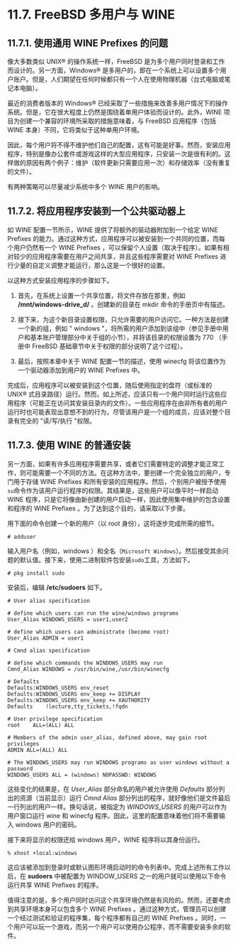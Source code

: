 # 11.7. FreeBSD 多用户与 WINE

## 11.7.1. 使用通用 WINE Prefixes 的问题
像大多数类似 UNIX® 的操作系统一样，FreeBSD 是为多个用户同时登录和工作而设计的。另一方面，Windows® 是多用户的，即在一个系统上可以设置多个用户账户。但是，人们期望在任何时候都只有一个人在使用物理机器（台式电脑或笔记本电脑）。

最近的消费者版本的 Windows® 已经采取了一些措施来改善多用户情况下的操作系统。但是，它在很大程度上仍然是围绕着单用户体验而设计的。此外，WINE 项目为创建一个兼容的环境所采取的措施意味着，与 FreeBSD 应用程序（包括 WINE 本身）不同，它将类似于这种单用户环境。

因此，每个用户将不得不维护他们自己的配置，这有可能是好事。然而，安装应用程序，特别是像办公套件或游戏这样的大型应用程序，只安装一次是很有利的。这样做的原因有两个例子：维护（软件更新只需要应用一次）和存储效率（没有重复的文件）。

有两种策略可以尽量减少系统中多个 WINE 用户的影响。

## 11.7.2. 将应用程序安装到一个公共驱动器上
如 WINE 配置一节所示，WINE 提供了将额外的驱动器附加到一个给定 WINE Prefixes 的能力。通过这种方式，应用程序可以被安装到一个共同的位置，而每个用户仍然有一个 WINE Prefixes ，可以保留个人设置（取决于程序）。如果有相对较少的应用程序需要在用户之间共享，并且这些程序需要对 WINE Prefixes 进行少量的自定义调整才能运行，那么这是一个很好的设置。

以这种方式安装应用程序的步骤如下。

1. 首先，在系统上设置一个共享位置，将文件存放在那里，例如 **/mnt/windows-drive_d/** 。创建新的目录在 mkdir 命令的手册页中有描述。

2. 接下来，为这个新目录设置权限，只允许需要的用户访问它。一种方法是创建一个新的组，例如 " windows "，将所需的用户添加到该组中（参见手册中用户和基本账户管理部分中关于组的小节），并将该目录的权限设置为 770 （手册中 FreeBSD 基础章节中关于权限的部分说明了这个过程）。

3. 最后，按照本章中关于 WINE 配置一节的描述，使用 winecfg 将该位置作为一个驱动器添加到用户的 WINE Prefixes 中。

完成后，应用程序可以被安装到这个位置，随后使用指定的盘符（或标准的 UNIX® 式目录路径）运行。然而，如上所述，应该只有一个用户同时运行这些应用程序（可能正在访问其安装目录内的文件）。一些应用程序在由非所有者的用户运行时也可能表现出意想不到的行为，尽管该用户是一个组的成员，应该对整个目录有完全的 "读/写/执行 "权限。

## 11.7.3. 使用 WINE 的普通安装
另一方面，如果有许多应用程序需要共享，或者它们需要特定的调整才能正常工作，则可能需要一个不同的方法。在这种方法中，要创建一个完全独立的用户，专门用于存储 WINE Prefixes 和所有安装的应用程序。然后，个别用户被授予使用`su`命令作为该用户运行程序的权限。其结果是，这些用户可以像平时一样启动 WINE 程序，只是它将像由新创建的用户启动一样，因此使用集中维护的包含设置和程序的 WINE Prefixes 。为了达到这个目的，请采取以下步骤。

用下面的命令创建一个新的用户（以 root 身份），这将逐步完成所需的细节。
```
# adduser
```
输入用户名（例如，windows ）和全名（`Microsoft Windows`）。然后接受其余问题的默认值。接下来，使用二进制软件包安装`sudo`工具，方法如下。
```
# pkg install sudo
```
安装后，编辑 **/etc/sudoers** 如下。
```
# User alias specification

# define which users can run the wine/windows programs
User_Alias WINDOWS_USERS = user1,user2

# define which users can administrate (become root)
User_Alias ADMIN = user1

# Cmnd alias specification

# define which commands the WINDOWS_USERS may run
Cmnd_Alias WINDOWS = /usr/bin/wine,/usr/bin/winecfg

# Defaults
Defaults:WINDOWS_USERS env_reset
Defaults:WINDOWS_USERS env_keep += DISPLAY
Defaults:WINDOWS_USERS env_keep += XAUTHORITY
Defaults    !lecture,tty_tickets,!fqdn

# User privilege specification
root    ALL=(ALL) ALL

# Members of the admin user_alias, defined above, may gain root privileges
ADMIN ALL=(ALL) ALL

# The WINDOWS_USERS may run WINDOWS programs as user windows without a password
WINDOWS_USERS ALL = (windows) NOPASSWD: WINDOWS
```
这些变化的结果是，在 *User_Alias* 部分命名的用户被允许使用 *Defaults* 部分列出的资源（当前显示）运行 *Cmnd Alias* 部分列出的程序，就好像他们是文件最后一行列出的用户一样。换句话说，被指定为 *WINDOWS_USERS* 的用户可以作为用户窗口运行 wine 和 winecfg 程序。因此，这里的配置意味着他们将不需要输入 windows 用户的密码。

接下来将显示的权限还给 windows 用户，WINE 程序将以其身份运行。
```
% xhost +local:windows
```
这应该被添加到登录时或默认图形环境启动时的命令列表中。完成上述所有工作以后，在 **sudoers** 中被配置为 WINDOW_USERS 之一的用户就可以使用以下命令运行共享 WINE Prefixes 的程序。

值得注意的是，多个用户同时访问这个共享环境仍然是有风险的。然而，还要考虑到共享环境本身可以包含多个 WINE Prefixes 。通过这种方式，管理员可以创建一个经过测试和验证的程序集，每个程序都有自己的 WINE Prefixes 。同时，一个用户可以玩一个游戏，而另一个用户可以使用办公程序，而不需要安装多余的软件。
